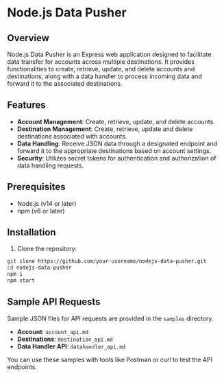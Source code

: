 # Node.js Data Pusher

## Overview

Node.js Data Pusher is an Express web application designed to facilitate data transfer for accounts across multiple destinations. It provides functionalities to create, retrieve, update, and delete accounts and destinations, along with a data handler to process incoming data and forward it to the associated destinations.

## Features

- **Account Management**: Create, retrieve, update, and delete accounts.
- **Destination Management**: Create, retrieve, update and delete destinations associated with accounts.
- **Data Handling**: Receive JSON data through a designated endpoint and forward it to the appropriate destinations based on account settings.
- **Security**: Utilizes secret tokens for authentication and authorization of data handling requests.

## Prerequisites

- Node.js (v14 or later)
- npm (v6 or later)

## Installation

1. Clone the repository:

```bash
git clone https://github.com/your-username/nodejs-data-pusher.git
cd nodejs-data-pusher
npm i
npm start
```

## Sample API Requests

Sample JSON files for API requests are provided in the `samples` directory.

- **Account**: `account_api.md`
- **Destinations**: `destination_api.md`
- **Data Handler API**: `datahandler_api.md`

You can use these samples with tools like Postman or curl to test the API endpoints.
